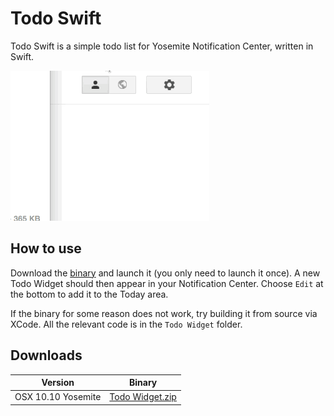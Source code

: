 
# Todo Swift


Todo Swift is a simple todo list for Yosemite Notification Center, written in Swift.

![HowTo.gif](HowTo.gif)

## How to use

Download the [binary](https://github.com/Haspaker/Todo-Swift/releases/download/1.0/Todo.Widget.zip) and launch it (you only need to launch it once). A new Todo Widget should then appear in your Notification Center. Choose `Edit` at the bottom to add it to the Today area.

If the binary for some reason does not work, try building it from source via XCode. All the relevant code is in the `Todo Widget` folder.

## Downloads

Version | Binary
--------|--------
OSX 10.10 Yosemite | [Todo Widget.zip](https://github.com/Haspaker/Todo-Swift/releases/download/1.0/Todo.Widget.zip)
